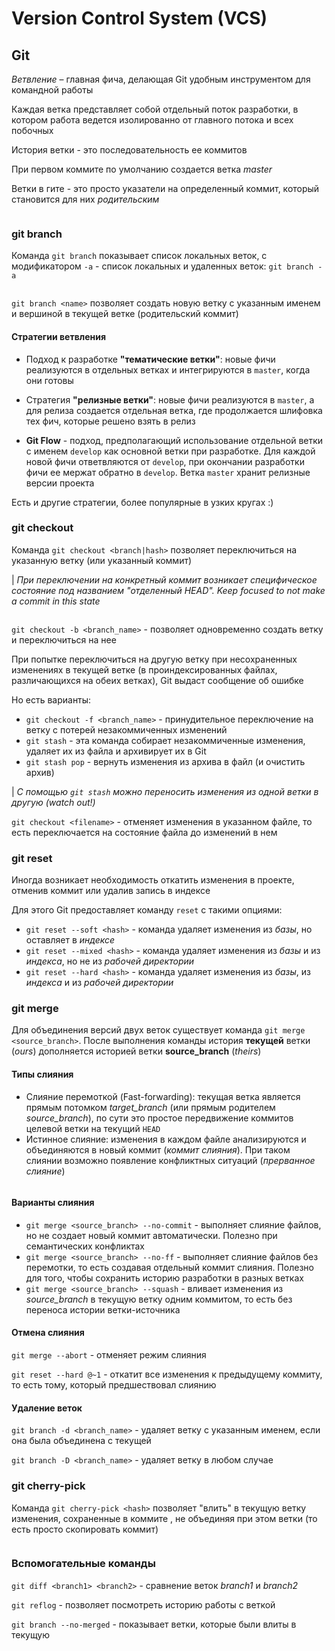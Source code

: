# Version Control System (VCS)
## Git

*Ветвление* – главная фича, делающая Git удобным инструментом для командной работы

Каждая ветка представляет собой отдельный поток разработки, в котором работа ведется изолированно от главного потока и всех побочных

История ветки - это последовательность ее коммитов

При первом коммите по умолчанию создается ветка _master_

Ветки в гите - это просто указатели на определенный коммит, который становится для них _родительским_

<p align="center">
	<img src="images/4.png" alt="">
</p>

### git branch
Команда `git branch` показывает список локальных веток, с модификатором `-a` - список локальных и удаленных веток: `git branch -a`

<p align="center">
	<img src="images/5.png" alt="">
</p>

`git branch <name>` позволяет создать новую ветку с указанным именем и вершиной в текущей ветке (родительский коммит)

#### Стратегии ветвления
* Подход к разработке **"тематические ветки"**: новые фичи реализуются в отдельных ветках и интегрируются в `master`, когда они готовы

* Стратегия **"релизные ветки"**: новые фичи реализуются в `master`, а для релиза создается отдельная ветка, где продолжается шлифовка тех фич, которые решено взять в релиз

* **Git Flow** - подход, предполагающий использование отдельной ветки с именем `develop` как основной ветки при разработке. Для каждой новой фичи ответвляются от `develop`, при окончании разработки фичи ее мержат обратно в `develop`. Ветка `master` хранит релизные версии проекта

Есть и другие стратегии, более популярные в узких кругах :)

### git checkout
Команда `git checkout <branch|hash>` позволяет переключиться на указанную ветку (или указанный коммит)

| _При переключении на конкретный коммит возникает специфическое состояние под названием "отделенный HEAD". Keep focused to not make a commit in this state_

<p align="center">
	<img src="images/6.png" alt="">
</p>

`git checkout -b <branch_name>` - позволяет одновременно создать ветку и переключиться на нее

При попытке переключиться на другую ветку при несохраненных изменениях в текущей ветке (в проиндексированных файлах, различающихся на обеих ветках), Git выдаст сообщение об ошибке

Но есть варианты:
* `git checkout -f <branch_name>` - принудительное переключение на ветку с потерей незакоммиченных изменений
* `git stash` - эта команда собирает незакоммиченные изменения, удаляет их из файла и архивирует их в Git
* `git stash pop` - вернуть изменения из архива в файл (и очистить архив)

| _С помощью `git stash` можно переносить изменения из одной ветки в другую (watch out!)_

`git checkout <filename>` - отменяет изменения в указанном файле, то есть переключается на состояние файла до изменений в нем

### git reset
Иногда возникает необходимость откатить изменения в проекте, отменив коммит или удалив запись в индексе

Для этого Git предоставляет команду `reset` с такими опциями:
* `git reset --soft <hash>` - команда удаляет изменения из _базы_, но оставляет в _индексе_
* `git reset --mixed <hash>` - команда удаляет изменения из _базы_ и из _индекса_, но не из _рабочей директории_
* `git reset --hard <hash>` - команда удаляет изменения из _базы_, из _индекса_ и из _рабочей директории_

### git merge
Для объединения версий двух веток существует команда `git merge <source_branch>`. После выполнения команды история **текущей** ветки (_ours_) дополняется историей ветки **source_branch** (_theirs_)

#### Типы слияния
* Слияние перемоткой (Fast-forwarding): текущая ветка является прямым потомком _target_branch_ (или прямым родителем _source_branch_), по сути это простое передвижение коммитов целевой ветки на текущий `HEAD`
* Истинное слияние: изменения в каждом файле анализируются и объединяются в новый коммит (_коммит слияния_). При таком слиянии возможно появление конфликтных ситуаций (_прерванное слияние_)

<p align="center">
	<img src="images/7.png" alt="">
</p>

#### Варианты слияния
* `git merge <source_branch> --no-commit` - выполняет слияние файлов, но не создает новый коммит автоматически. Полезно при семантических конфликтах
* `git merge <source_branch> --no-ff` - выполняет слияние файлов без перемотки, то есть создавая отдельный коммит слияния. Полезно для того, чтобы сохранить историю разработки в разных ветках
* `git merge <source_branch> --squash` - вливает изменения из _source_branch_ в текущую ветку одним коммитом, то есть без переноса истории ветки-источника

#### Отмена слияния
`git merge --abort` - отменяет режим слияния

`git reset --hard @~1` - откатит все изменения к предыдущему коммиту, то есть тому, который предшествовал слиянию

#### Удаление веток
`git branch -d <branch_name>` - удаляет ветку с указанным именем, если она была объединена с текущей

`git branch -D <branch_name>` - удаляет ветку в любом случае

### git cherry-pick
Команда `git cherry-pick <hash>` позволяет "влить" в текущую ветку изменения, сохраненные в коммите _<hash>_, не объединяя при этом ветки (то есть просто скопировать коммит)

<p align="center">
	<img src="images/8.png" alt="">
</p>

### Вспомогательные команды
`git diff <branch1> <branch2>` - сравнение веток _branch1_ и _branch2_

`git reflog` - позволяет посмотреть историю работы с веткой

`git branch --no-merged` - показывает ветки, которые были влиты в текущую